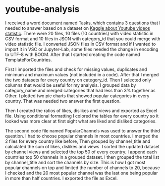# youtube-analysis
I received a word document named Tasks, which contains 3 questions that I needed to answer based on a dataset on [Kaggle about Youtube videos statistic](https://www.kaggle.com/datasets/datasnaek/youtube-new). There were 20 files, 10 files (10 countries) with video statistic in CSV format and 10 files in JSON with category_id that you could merge with video statistic file. I converted JSON files in CSV format and if I wanted to import it in VSC or Jupyter-Lab, some files needed the change in encoding to UTF-8 with BOOM. After that I started creating the code named TemplateForCountries. 

First I imported the files and check for missing values, duplicates and minimum and maximum values (not included in a code). After that I merged the two datasets for every country on category_id. Then I selected only columns that would be useful for my analysis. I grouped data by category_name and merged categories that had less than 3% together as Other. I plotted two pie charts that showed popular categories in every country. That was needed two answer the first question. 

Then I created the ratios of likes, dislikes and views and exported as Excel file. Using conditional formatting I colored the tables for every country so it looked was more clear at first sight what are liked and disliked categories. 

The second code file named PopularChannels was used to answer the third question. I had to choose popular channels in most countries. I merged the 2 files for every country like before, Then grouped by channel_title and calculated the sum of likes, dislikes and views. I sorted the updated dataset by channel views and selected the top 50 of every country. I append each countries top 50 channels in a grouped dataset. I then grouped the total list by channel_title and sort the channels by size. This is how I got most popular channels on top and limited the number of channels to 20, because I checked and the 20 most popular channel was the last one being popular in more than half countries. I exported the file as Excel. 

